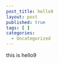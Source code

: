 ```yaml
---
post_title: hello9
layout: post
published: true
tags: [ ]
categories:
  - Uncategorized
---
```

this is hello9
